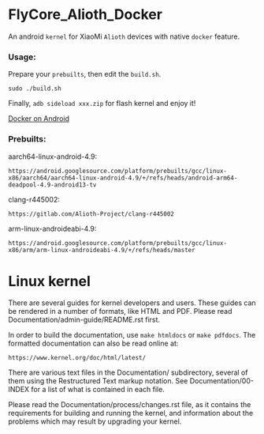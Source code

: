 
# FlyCore_Alioth_Docker

An android `kernel` for XiaoMi `Alioth` devices with native `docker` feature.



### Usage:
Prepare your `prebuilts`, then edit the `build.sh`.

```sudo ./build.sh```

Finally, `adb sideload xxx.zip` for flash kernel and enjoy it!

[Docker on Android](https://gist.github.com/tomxi1997/f1f8692342e57272d7aa8a1e9829c978)

### Prebuilts:
aarch64-linux-android-4.9:
```
https://android.googlesource.com/platform/prebuilts/gcc/linux-x86/aarch64/aarch64-linux-android-4.9/+/refs/heads/android-arm64-deadpool-4.9-android13-tv
```

clang-r445002:
```
https://gitlab.com/Alioth-Project/clang-r445002
```

arm-linux-androideabi-4.9:
```
https://android.googlesource.com/platform/prebuilts/gcc/linux-x86/arm/arm-linux-androideabi-4.9/+/refs/heads/master
```




# Linux kernel


There are several guides for kernel developers and users. These guides can
be rendered in a number of formats, like HTML and PDF. Please read
Documentation/admin-guide/README.rst first.

In order to build the documentation, use ``make htmldocs`` or
``make pdfdocs``.  The formatted documentation can also be read online at:

    https://www.kernel.org/doc/html/latest/

There are various text files in the Documentation/ subdirectory,
several of them using the Restructured Text markup notation.
See Documentation/00-INDEX for a list of what is contained in each file.

Please read the Documentation/process/changes.rst file, as it contains the
requirements for building and running the kernel, and information about
the problems which may result by upgrading your kernel.

